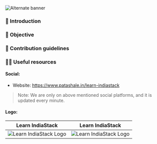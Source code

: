 <picture>
  <source media="(prefers-color-scheme: dark)" srcset="https://github.com/patashale/learn-indiastack/assets/68323012/62f28aaf-c80c-49e3-8abe-06d2bb515cd9">
  <source media="(prefers-color-scheme: light)" srcset="https://github.com/patashale/learn-indiastack/assets/68323012/62f28aaf-c80c-49e3-8abe-06d2bb515cd9">
  <img alt="Alternate banner" src="https://github.com/patashale/learn-indiastack/assets/68323012/62f28aaf-c80c-49e3-8abe-06d2bb515cd9">
</picture>

### 👋 Introduction



### 🎯 Objective



### 🌈 Contribution guidelines



### 👩‍💻 Useful resources

#### Social:
  - Website: https://www.patashale.in/learn-indiastack

> Note: We are only on above mentioned social platforms, and it is updated every minute.

#### Logo:

   Learn IndiaStack | Learn IndiaStack
  :-------------------------:|:-------------------------:
 ![Learn IndiaStack Logo](https://github.com/patashale/learn-indiastack/assets/68323012/66cf0707-e8f2-4b1a-bf8e-a44a80f4affb)| ![Learn IndiaStack Logo](https://github.com/patashale/learn-indiastack/assets/68323012/66cf0707-e8f2-4b1a-bf8e-a44a80f4affb)
